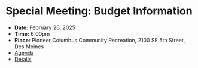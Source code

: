 # Special Meeting: Budget Information

- **Date:** February 26, 2025
- **Time:** 6:00pm
- **Place:** Pioneer Columbus Community Recreation, 2100 SE 5th Street, Des Moines
- [Agenda](https://councildocs.dsm.city/agendas/20250226%20Budget%20Information%20FY26.pdf)
- [Details](https://www.dsm.city/citycouncil_detail_T60_R3216.php)
